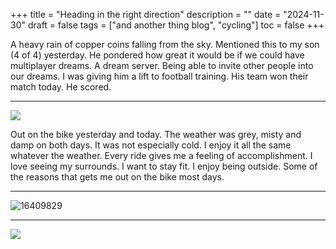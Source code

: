 +++
title = "Heading in the right direction"
description = ""
date = "2024-11-30"
draft = false
tags = ["and another thing blog", "cycling"]
toc = false
+++

A heavy rain of copper coins falling from the sky. Mentioned this to my son (4 of 4) yesterday. He pondered how great it would be if we could have multiplayer dreams. A dream server. Being able to invite other people into our dreams. I was giving him a lift to football training. His team won their match today. He scored. 

---

![](https://i.ibb.co/hXTGBdJ/Card.png)

Out on the bike yesterday and today. The weather was grey, misty and damp on both days. It was not especially cold. I enjoy it all the same whatever the weather. Every ride gives me a feeling of accomplishment. I love seeing my surrounds. I want to stay fit. I enjoy being outside. Some of the reasons that gets me out on the bike most days. 

***

<img src="https://i.ibb.co/Xxvb45Fd/16409829.jpg" alt="16409829" border="0">

***

![](https://i.ibb.co/L1fZjDx/post-office-letter-box.png)